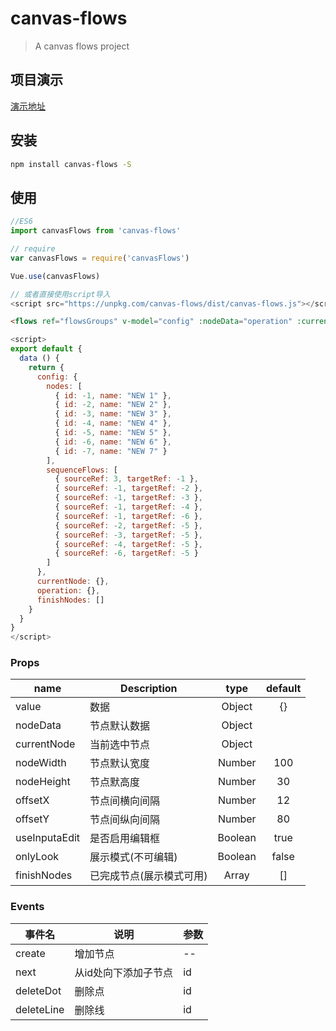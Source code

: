 # canvas-flows

> A canvas flows project

## 项目演示

[演示地址](https://blryli.github.io/canvas-flows/)

## 安装

``` Bash
npm install canvas-flows -S
```

## 使用

```js
//ES6
import canvasFlows from 'canvas-flows'

// require
var canvasFlows = require('canvasFlows')

Vue.use(canvasFlows)

// 或者直接使用script导入
<script src="https://unpkg.com/canvas-flows/dist/canvas-flows.js"></script>
```

```html
<flows ref="flowsGroups" v-model="config" :nodeData="operation" :currentNode.sync="currentNode"></flows>
```

```js
<script>
export default {
  data () {
    return {
      config: {
        nodes: [
          { id: -1, name: "NEW 1" },
          { id: -2, name: "NEW 2" },
          { id: -3, name: "NEW 3" },
          { id: -4, name: "NEW 4" },
          { id: -5, name: "NEW 5" },
          { id: -6, name: "NEW 6" },
          { id: -7, name: "NEW 7" }
        ],
        sequenceFlows: [
          { sourceRef: 3, targetRef: -1 },
          { sourceRef: -1, targetRef: -2 },
          { sourceRef: -1, targetRef: -3 },
          { sourceRef: -1, targetRef: -4 },
          { sourceRef: -1, targetRef: -6 },
          { sourceRef: -2, targetRef: -5 },
          { sourceRef: -3, targetRef: -5 },
          { sourceRef: -4, targetRef: -5 },
          { sourceRef: -6, targetRef: -5 }
        ]
      },
      currentNode: {},
      operation: {},
      finishNodes: []
    }
  }
}
</script>
```

### Props

|    name    |    Description   |   type   |default|
| -----------------  | ---------------- | :--------: | :----------: |
| value       | 数据 |Object| {}
| nodeData       | 节点默认数据 |Object| 
| currentNode        | 当前选中节点 |Object | 
| nodeWidth        | 节点默认宽度 |Number | 100
| nodeHeight        | 节点默高度 |Number | 30
| offsetX        | 节点间横向间隔 |Number | 12
| offsetY        | 节点间纵向间隔 |Number | 80
| useInputaEdit        | 是否启用编辑框 |Boolean | true
| onlyLook        | 展示模式(不可编辑) |Boolean | false
| finishNodes        | 已完成节点(展示模式可用) |Array | []

### Events

|  事件名 |    说明           |   参数      |
|--------|------             |------       |
|create  |增加节点            |--           |
|next    |从id处向下添加子节点 |id           |
|deleteDot|删除点             |id           |
|deleteLine|删除线            |id           |